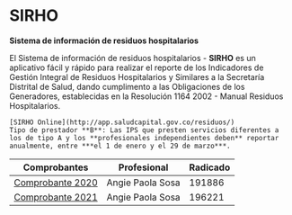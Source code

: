 # SIRHO

**Sistema de información de residuos hospitalarios**

El Sistema de información de residuos hospitalarios - **SIRHO** es un aplicativo fácil y rápido para realizar el reporte de los Indicadores de Gestión Integral de Residuos Hospitalarios y Similares a la Secretaría Distrital de Salud, dando cumplimento a las Obligaciones de los Generadores, establecidas en la Resolución 1164 2002 - Manual Residuos Hospitalarios.   
   

```{note}
[SIRHO Online](http://app.saludcapital.gov.co/residuos/)
Tipo de prestador **B**: Las IPS que presten servicios diferentes a los de tipo A y los **profesionales independientes deben** reportar anualmente, entre ***el 1 de enero y el 29 de marzo***.
```

| Comprobantes                                                                                              | Profesional      | Radicado |
| --------------------------------------------------------------------------------------------------------- | ---------------- | -------- |
| [Comprobante 2020](https://drive.google.com/file/d/1c23sf_9Yj4WCy3SF2SZOukinPyrvrCHr/view?usp=sharing) | Angie Paola Sosa | 191886   |
| [Comprobante 2021](https://drive.google.com/file/d/1nKjtlN2qIoV6Y4RwSC-Plp4RnElO-4Lk/view?usp=sharing)  | Angie Paola Sosa | 196221   |

